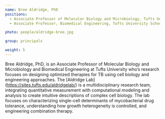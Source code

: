 ```yaml
---
name: Bree Aldridge, PhD
positions:
  - Associate Professor of Molecular Biology and Microbiology, Tufts University School of Medicine
  - Associate Professor, Biomedical Engineering, Tufts University School of Engineering

photo: people/aldridge-bree.jpg

group: principals

weight: 5
---
```


Bree Aldridge, PhD, is an Associate Professor of Molecular Biology and Microbiology and Biomedical Engineering at Tufts University who’s research focuses on designing optimized therapies for TB using cell biology and engineering approaches. The [Aldridge Lab] (https://sites.tufts.edu/aldridgelab/) is a multidisciplinary research team, integrating quantitative measurement with computational modeling and analysis to create intuitive descriptions of complex cell biology. The lab focuses on characterizing single-cell determinants of mycobacterial drug tolerance, understanding how growth heterogeneity is controlled, and engineering combination therapy.
